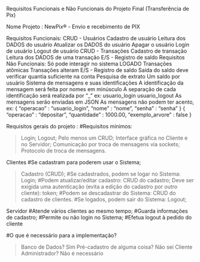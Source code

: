 Requisitos Funcionais e Não Funcionais do Projeto Final (Transferência de Pix)

Nome Projeto : NewPix® - Envio e recebimento de PIX

Requisitos Funcionais:
CRUD - Usuários
Cadastro de usuário
Leitura dos DADOS do usuário
Atualizar os DADOS do usuário
Apagar o usuário
Login de usuário
Logout de usuário
CRUD - Transações
Cadastro de transação
Leitura dos DADOS de uma transação
E/S - Registro de saldo
Requisitos Não Funcionais:
Só pode interagir no sistema LOGADO
Transações atômicas
Transações alteram E/S - Registro de saldo
Saída do saldo deve verificar quantia suficiente na conta
Pesquisa de extrato
Um saldo por usuário
Sistema de mensagens e suas identificações
A identificação da mensagem será feita por nomes em minúsculo
A separação de cada identificação será realizada por “_” ex:
usuario_login
usuario_logout
As mensagens serão enviadas em JSON
As mensagens não podem ter acento, ex:
{
	“operacao” : “usuario_login”,
	“nome” : “nome”,
	“senha” : “senha”
}
{
	“operacao” : “depositar”,
	“quantidade” : 1000.00,
	“exemplo_arvore” : false
}


Requisitos gerais do projeto :
#Requisitos mínimos:
>Login;
>Logout;
>Pelo menos um CRUD;
>Interface gráfica no Cliente e no Servidor;
>Comunicação por troca de mensagens via sockets;
>Protocolo de troca de mensagens.


Clientes
#Se cadastram para poderem usar o Sistema;
>Cadastro (CRUD);
#Se cadastrados, podem se logar no Sistema:
>Login;
#Podem atualizar/editar cadastro:
>CRUD do cadastro;
>Deve ser exigida uma autenticação (evita a edição do cadastro
por outro cliente): token;
#Podem se descadastrar do Sistema:
>CRUD do cadastro de clientes.
#Se logados, podem sair do Sistema:
>Logout;


Servidor
#Atende vários clientes ao mesmo tempo;
#Guarda informações de cadastro;
#Permite ou não login no Sistema;
#Efetua logout à pedido do cliente

#O que é necessário para a implementação?
>Banco de Dados? Sim
>Pré-cadastro de alguma coisa? Não sei
>Cliente Administrador? Não é necessário